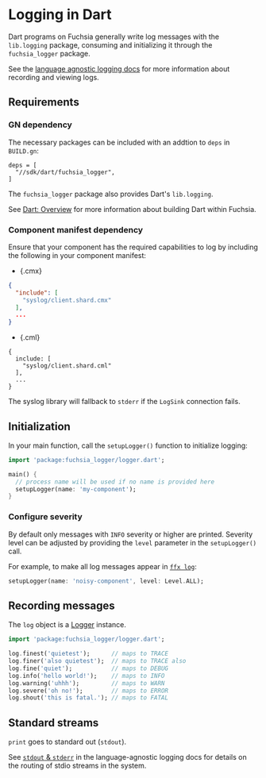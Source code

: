 # Logging in Dart

Dart programs on Fuchsia generally write log messages with the `lib.logging` package, consuming and
initializing it through the `fuchsia_logger` package.

See the [language agnostic logging docs] for more information
about recording and viewing logs.

## Requirements

### GN dependency

The necessary packages can be included with an addtion to `deps` in `BUILD.gn`:

```
deps = [
  "//sdk/dart/fuchsia_logger",
]
```

The `fuchsia_logger` package also provides Dart's `lib.logging`.

See [Dart: Overview][dart-dev] for more information about building Dart within Fuchsia.

### Component manifest dependency

Ensure that your component has the required capabilities to log by including the
following in your component manifest:

   * {.cmx}

   ```json
   {
     "include": [
       "syslog/client.shard.cmx"
     ],
     ...
   }
   ```

   * {.cml}

   ```json5
   {
     include: [
       "syslog/client.shard.cml"
     ],
     ...
   }
   ```

The syslog library will fallback to `stderr` if the `LogSink` connection fails.

## Initialization

In your main function, call the `setupLogger()` function to initialize logging:

```dart
import 'package:fuchsia_logger/logger.dart';

main() {
  // process name will be used if no name is provided here
  setupLogger(name: 'my-component');
}
```

### Configure severity

By default only messages with `INFO` severity or higher are printed. Severity level can be adjusted
by providing the `level` parameter in the `setupLogger()` call.

For example, to make all log messages appear in [`ffx log`]:

```dart
setupLogger(name: 'noisy-component', level: Level.ALL);
```

## Recording messages

The `log` object is a [Logger] instance.

```dart
import 'package:fuchsia_logger/logger.dart';

log.finest('quietest');      // maps to TRACE
log.finer('also quietest');  // maps to TRACE also
log.fine('quiet');           // maps to DEBUG
log.info('hello world!');    // maps to INFO
log.warning('uhhh');         // maps to WARN
log.severe('oh no!');        // maps to ERROR
log.shout('this is fatal.'); // maps to FATAL
```

## Standard streams

`print` goes to standard out (`stdout`).

See [`stdout` & `stderr`] in the language-agnostic logging docs for details on the routing of stdio
streams in the system.

[Logger]: https://pub.dev/documentation/logging/latest/logging/Logger-class.html
[`ffx log`]: development/diagnostics/logs/viewing.md
[dart-dev]: development/languages/dart/README.md
[`stdout` & `stderr`]: development/diagnostics/logs/recording.md#stdout-stderr
[language agnostic logging docs]: concepts/components/diagnostics/logs/README.md
